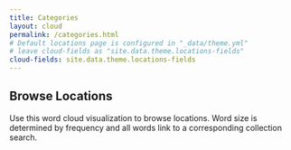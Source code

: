 ```yaml
---
title: Categories
layout: cloud
permalink: /categories.html
# Default locations page is configured in "_data/theme.yml"
# leave cloud-fields as "site.data.theme.locations-fields"
cloud-fields: site.data.theme.locations-fields
---
```


## Browse Locations

Use this word cloud visualization to browse locations.
Word size is determined by frequency and all words link to a corresponding collection search.
